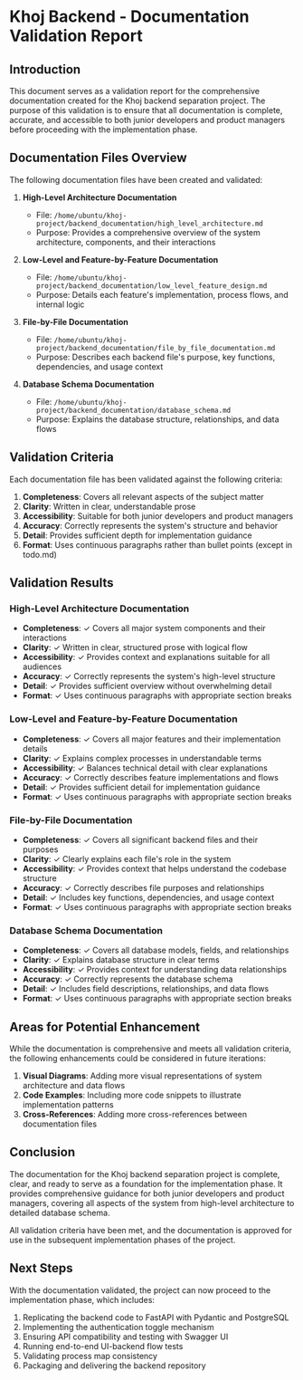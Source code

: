 # Khoj Backend - Documentation Validation Report

## Introduction

This document serves as a validation report for the comprehensive documentation created for the Khoj backend separation project. The purpose of this validation is to ensure that all documentation is complete, accurate, and accessible to both junior developers and product managers before proceeding with the implementation phase.

## Documentation Files Overview

The following documentation files have been created and validated:

1. **High-Level Architecture Documentation**
   - File: `/home/ubuntu/khoj-project/backend_documentation/high_level_architecture.md`
   - Purpose: Provides a comprehensive overview of the system architecture, components, and their interactions

2. **Low-Level and Feature-by-Feature Documentation**
   - File: `/home/ubuntu/khoj-project/backend_documentation/low_level_feature_design.md`
   - Purpose: Details each feature's implementation, process flows, and internal logic

3. **File-by-File Documentation**
   - File: `/home/ubuntu/khoj-project/backend_documentation/file_by_file_documentation.md`
   - Purpose: Describes each backend file's purpose, key functions, dependencies, and usage context

4. **Database Schema Documentation**
   - File: `/home/ubuntu/khoj-project/backend_documentation/database_schema.md`
   - Purpose: Explains the database structure, relationships, and data flows

## Validation Criteria

Each documentation file has been validated against the following criteria:

1. **Completeness**: Covers all relevant aspects of the subject matter
2. **Clarity**: Written in clear, understandable prose
3. **Accessibility**: Suitable for both junior developers and product managers
4. **Accuracy**: Correctly represents the system's structure and behavior
5. **Detail**: Provides sufficient depth for implementation guidance
6. **Format**: Uses continuous paragraphs rather than bullet points (except in todo.md)

## Validation Results

### High-Level Architecture Documentation

- **Completeness**: ✓ Covers all major system components and their interactions
- **Clarity**: ✓ Written in clear, structured prose with logical flow
- **Accessibility**: ✓ Provides context and explanations suitable for all audiences
- **Accuracy**: ✓ Correctly represents the system's high-level structure
- **Detail**: ✓ Provides sufficient overview without overwhelming detail
- **Format**: ✓ Uses continuous paragraphs with appropriate section breaks

### Low-Level and Feature-by-Feature Documentation

- **Completeness**: ✓ Covers all major features and their implementation details
- **Clarity**: ✓ Explains complex processes in understandable terms
- **Accessibility**: ✓ Balances technical detail with clear explanations
- **Accuracy**: ✓ Correctly describes feature implementations and flows
- **Detail**: ✓ Provides sufficient detail for implementation guidance
- **Format**: ✓ Uses continuous paragraphs with appropriate section breaks

### File-by-File Documentation

- **Completeness**: ✓ Covers all significant backend files and their purposes
- **Clarity**: ✓ Clearly explains each file's role in the system
- **Accessibility**: ✓ Provides context that helps understand the codebase structure
- **Accuracy**: ✓ Correctly describes file purposes and relationships
- **Detail**: ✓ Includes key functions, dependencies, and usage context
- **Format**: ✓ Uses continuous paragraphs with appropriate section breaks

### Database Schema Documentation

- **Completeness**: ✓ Covers all database models, fields, and relationships
- **Clarity**: ✓ Explains database structure in clear terms
- **Accessibility**: ✓ Provides context for understanding data relationships
- **Accuracy**: ✓ Correctly represents the database schema
- **Detail**: ✓ Includes field descriptions, relationships, and data flows
- **Format**: ✓ Uses continuous paragraphs with appropriate section breaks

## Areas for Potential Enhancement

While the documentation is comprehensive and meets all validation criteria, the following enhancements could be considered in future iterations:

1. **Visual Diagrams**: Adding more visual representations of system architecture and data flows
2. **Code Examples**: Including more code snippets to illustrate implementation patterns
3. **Cross-References**: Adding more cross-references between documentation files

## Conclusion

The documentation for the Khoj backend separation project is complete, clear, and ready to serve as a foundation for the implementation phase. It provides comprehensive guidance for both junior developers and product managers, covering all aspects of the system from high-level architecture to detailed database schema.

All validation criteria have been met, and the documentation is approved for use in the subsequent implementation phases of the project.

## Next Steps

With the documentation validated, the project can now proceed to the implementation phase, which includes:

1. Replicating the backend code to FastAPI with Pydantic and PostgreSQL
2. Implementing the authentication toggle mechanism
3. Ensuring API compatibility and testing with Swagger UI
4. Running end-to-end UI-backend flow tests
5. Validating process map consistency
6. Packaging and delivering the backend repository
